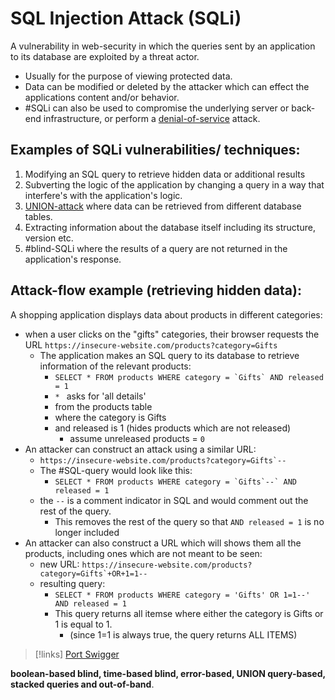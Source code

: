 # SQL Injection Attack (SQLi)
A vulnerability in web-security in which the queries sent by an application to its database are exploited by a threat actor.
- Usually for the purpose of viewing protected data.
- Data can be modified or deleted by the attacker which can effect the applications content and/or behavior.
- #SQLi can also be used to compromise the underlying server or back-end infrastructure, or perform a [denial-of-service](cybersecurity/TTPs/exploitation/denial-of-service.md) attack.

## Examples of SQLi vulnerabilities/ techniques:
1. Modifying an SQL query to retrieve hidden data or additional results
2. Subverting the logic of the application by changing a query in a way that interfere's with the application's logic.
3. [UNION-attack](cybersecurity/TTPs/exploitation/injection/UNION-attack.md) where data can be retrieved from different database tables.
4. Extracting information about the database itself including its structure, version etc.
5. #blind-SQLi where the results of a query are not returned in the application's response.

## Attack-flow example (retrieving hidden data):
A shopping application displays data about products in different categories:
- when a user clicks on the "gifts" categories, their browser requests the URL ``https://insecure-website.com/products?category=Gifts``
	- The application makes an SQL query to its database to retrieve information of the relevant products:
		- ``SELECT * FROM products WHERE category = `Gifts` AND released = 1``
		- ``* `` asks for 'all details'
		- from the products table
		- where the category is Gifts
		- and released is 1 (hides products which are not released)
			- assume unreleased products = `0` 
- An attacker can construct an attack using a similar URL:
	- ``https://insecure-website.com/products?category=Gifts`--``
	- The #SQL-query would look like this: 
		- ``SELECT * FROM products WHERE category = `Gifts`--` AND released = 1``
	- the `--` is a comment indicator in SQL and would comment out the rest of the query.
		- This removes the rest of the query so that `AND released = 1` is no longer included
- An attacker can also construct a URL which will shows them all the products, including ones which are not meant to be seen:
	- new URL: ``https://insecure-website.com/products?category=Gifts`+OR+1=1--``
	- resulting query:
		- ``SELECT * FROM products WHERE category = 'Gifts' OR 1=1--' AND released = 1``
		- This query returns all itemse where either the category is Gifts or 1 is equal to 1.
			- (since 1=1 is always true, the query returns ALL ITEMS)

>[!links]
> [Port Swigger](https://portswigger.net/web-security/sql-injection)

**boolean-based blind, time-based blind, error-based, UNION query-based, stacked queries and out-of-band**.
